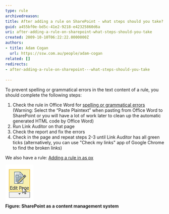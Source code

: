 ```yaml
---
type: rule
archivedreason: 
title: After adding a rule on SharePoint - what steps should you take?
guid: a455bf0e-bd5c-41e2-9218-e42325860d6a
uri: after-adding-a-rule-on-sharepoint-what-steps-should-you-take
created: 2009-10-10T06:22:22.0000000Z
authors:
- title: Adam Cogan
  url: https://ssw.com.au/people/adam-cogan
related: []
redirects:
- after-adding-a-rule-on-sharepoint---what-steps-should-you-take

---
```


To prevent spelling or grammatical errors in the text content of a rule, you should complete the following steps:

1. Check the rule in Office Word for [spelling or grammatical errors](http://www.ssw.com.au/ssw/standards/rules/RulesToBetterTechnicalDocumentation.aspx#WordSpellingAndGrammarChecker) (Warning: Select the “Paste Plaintext” when pasting from Office Word to SharePoint or you will have a lot of work later to clean up the automatic generated HTML code by Office Word)
2. Run Link Auditor on that page
3. Check the report and fix the errors
4. Check in the page and repeat steps 2-3 until Link Auditor has all green ticks (alternatively, you can use "Check my links" app of Google Chrome to find the broken links)

We also have a rule: [Adding a rule in as px](http://www.ssw.com.au/ssw/Standards/Rules/RulesToBetterWebsitesDevelopment.aspx#StepsAfterAddRuleOnAspxPage) <dl> <dt><img src="SPedit.jpg" class="ms-rteCustom-ImageArea" alt=""> </dt>  <strong>Figure: SharePoint as a content management system</strong> </dl>
<!--endintro-->
